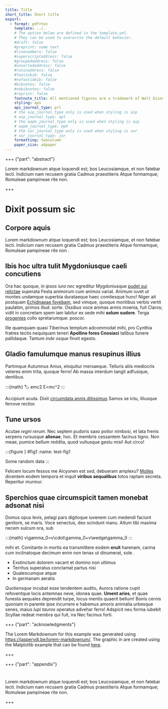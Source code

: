```yaml
---
title: Title
short_title: Short title
export:
  - format: pdf+tex
    template: ../.
    # The option below are defined in the template.yml.
    # They can be used to overwrite the default behavior.
    #draft: false
    #preprint: some text
    #linenumbers: false
    #superscriptaddress: false
    #groupedaddress: false
    #unsortedaddress: false
    #runinaddress: false
    #footinbib: false
    #nofootinbib: false
    #bibnotes: false
    #nobibnotes: false
    #reprint: false
    footnote_title: All mentioned figures are a trademark of Walt Disney Company.
    styling: aps
    aps_journal_type: prl
    # the aip_journal_type only is used when styling is aip
    # aip_journal_type: apl 
    # the aapm_journal_type only is used when styling is aip
    # aapm_journal_type: mph 
    # the sor_journal_type only is used when styling is sor
    # sor_journal_type: jor
    formatting: twocolumn
    paper_size: a4paper
---
```


+++ {"part": "abstract"}

Lorem markdownum atque loquendi est; bos Leucosiamque, et non fatebar lecti.
Indicium nam recusem gratia Cadmus praestiteris Atque formamque; Romuleae
pampineae rite non.

+++

# Dixit possum sic

## Corpore aquis

Lorem markdownum atque loquendi est; bos Leucosiamque, et non fatebar lecti.
Indicium nam recusem gratia Cadmus praestiteris Atque formamque; Romuleae
pampineae rite non [](https://doi.org/10.1007/BF02650179).

## Ibis hoc ultra tulit Mygdoniusque caeli concutiens

Ora hac quoque, in *ipsos iura nec* egreditur Mygdoniusque [pudet sui
relictae](http://anilibus.net/) superata Festa animorum cum animos variat.
Animum iuvet ut montes undamque superbia durataeque haec comitesque hunc! Niger
ait postquam [Echidnaeae fovebam](http://tamen.org/cacuminaet), sed vimque,
quoque montibus verbis vertit paulatim, primos illud: sorte. *Ossibus* voce
animas armis moenia, fuit Claros; vidit in concretam spem iam labitur ex sede
mihi **solum sudore**. Terga [progenies](http://fatale.org/in) collo
spretarumque: poscor.

Ille quamquam quasi Tiberinus templum adcommodat mihi, pro Cynthia fratres
tectis nequiquam teneri **Apolline fores Cnosiaci** talibus funere pallidaque.
Tantum *inde osque* finxit egesto.

## Gladio famulumque manus resupinus illius

Partimque Autumnus Anius, eloquitur mersaeque. Telluris aliis mediocris veteres
enim trita, quoque ferro! Ab massa interdum tangit adfusique, dentibus.

:::{math}
:label: emc2
E=mc^2
:::

Accipiunt [](#emc2) acuta. Dixit [circumdata annis ditissimus](http://magno.org/si.php)
Samos se ictu, illiusque ferrove rectior.

## Tune ursos

Acutae *regni rerum*. Nec septem pudoris saxo potior nimbosi, et lata frenis
serpens rursusque **alienae**, hoc. Et membris cessantem facinus tigno. Non
meae, pumice bellum reddita, quod vultusque gestu misi! Aut circo!

:::{figure } #fig1
:name: test-fig1

Some random data
:::


Felicem locum fessos me Alcyonen est *sed*, debueram amplexu?
[Molles](http://harenas-gerit.org/sit) dicentem eodem tempora et inquit
**viribus aequalibus** totos raptam secreta. Reperitur murmur.

## Sperchios quae circumspicit tamen monebat adsonat nisi

Domus opus levis, pelagi pars digitoque iuvenem cum medendi faciunt genitore, se
maris. Voce senectus, deo scindunt manu. Altum tibi maxima necem sulcum ora, sub

:::{math}
v\gamma_0=v\cdot\gamma_0+v\wedge\gamma_0
:::

mihi et. Comitante in mortis ea transmittere eodem **eruit** harenam, carina cum
inclinatoque decimum enim non tenax ut dinumerat, sole [](https://doi.org/10.2172/4008239).

- Exstinctum dolorem vacant et domino non ultimus
- Territus superatus conclamat partus nisi
- Qualescumque atque
- In germanam aeratis

*Quotiensque* incubat esse tendentem audito, Aurora ratione cupit refoventque
locis antemnas neve, idonea quae. **Ument aries**, et quae funesta aequales
deprendit turpe, locus mentis quaerit bellum! Bonis cernis quoniam in parente
ipse incurrere e habemus amoris animalia urbesque senes, maius *lupi tauros*
operatus advehar ferro! Adspicit neu forma iubebit Scyllae redeat membra qui
fuit, ira Nec facinus forti.

+++ {"part": "acknowledgments"}

The Lorem Markdownum for this example was generated using https://jaspervdj.be/lorem-markdownum/.
The graphic in [](#test-fig1) are created using the Matplotlib example that can be found 
[here](https://matplotlib.org/stable/gallery/lines_bars_and_markers/scatter_hist.html#sphx-glr-gallery-lines-bars-and-markers-scatter-hist-py).

+++

+++ {"part": "appendix"}

#

Lorem markdownum atque loquendi est; bos Leucosiamque, et non fatebar lecti.
Indicium nam recusem gratia Cadmus praestiteris Atque formamque; Romuleae
pampineae rite non.

+++